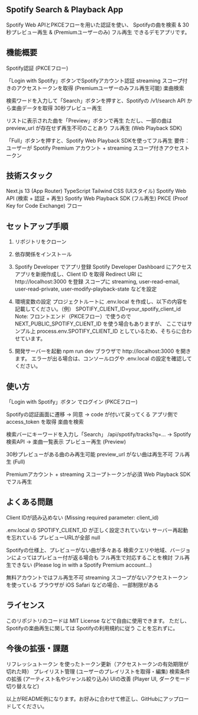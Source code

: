 ## Spotify Search & Playback App
Spotify Web APIとPKCEフローを用いた認証を使い、
Spotifyの曲を検索 & 30秒プレビュー再生 & (Premiumユーザーのみ) フル再生 できるデモアプリです。


## 機能概要
Spotify認証 (PKCEフロー)

「Login with Spotify」ボタンでSpotifyアカウント認証
streaming スコープ付きのアクセストークンを取得 (Premiumユーザーのみフル再生可能)
楽曲検索

検索ワードを入力して「Search」ボタンを押すと、Spotifyの /v1/search API から楽曲データを取得
30秒プレビュー再生

リストに表示された曲を「Preview」ボタンで再生
ただし、一部の曲は preview_url が存在せず再生不可のことあり
フル再生 (Web Playback SDK)

「Full」ボタンを押すと、Spotify Web Playback SDKを使ってフル再生
要件：ユーザーが Spotify Premium アカウント + streaming スコープ付きアクセストークン

## 技術スタック
Next.js 13 (App Router)
TypeScript
Tailwind CSS (UIスタイル)
Spotify Web API (検索 + 認証 + 再生)
Spotify Web Playback SDK (フル再生)
PKCE (Proof Key for Code Exchange) フロー

## セットアップ手順
1. リポジトリをクローン
2. 依存関係をインストール
3. Spotify Developer でアプリ登録
Spotify Developer Dashboard にアクセス
アプリを新規作成し、Client ID を取得
Redirect URI に http://localhost:3000 を登録
スコープに streaming, user-read-email, user-read-private, user-modify-playback-state などを設定
4. 環境変数の設定
プロジェクトルートに .env.local を作成し、以下の内容を記載してください。（例）
SPOTIFY_CLIENT_ID=your_spotify_client_id
Note:
フロントエンド（PKCEフロー）で使うので NEXT_PUBLIC_SPOTIFY_CLIENT_ID を使う場合もありますが、
ここではサンプル上 process.env.SPOTIFY_CLIENT_ID としているため、そちらに合わせています。

5. 開発サーバーを起動
npm run dev
ブラウザで http://localhost:3000 を開きます。
エラーが出る場合は、コンソールログや .env.local の設定を確認してください。

## 使い方
「Login with Spotify」ボタン でログイン (PKCEフロー)

Spotifyの認証画面に遷移 → 同意 → code が付いて戻ってくる
アプリ側で access_token を取得
楽曲を検索

検索バーにキーワードを入力し「Search」
/api/spotify/tracks?q=... → Spotify検索API → 楽曲一覧表示
プレビュー再生 (Preview)

30秒プレビューがある曲のみ再生可能
preview_url がない曲は再生不可
フル再生 (Full)

Premiumアカウント + streaming スコープトークンが必須
Web Playback SDKでフル再生

## よくある問題
Client IDが読み込めない (Missing required parameter: client_id)

.env.local の SPOTIFY_CLIENT_ID が正しく設定されていない
サーバー再起動を忘れている
プレビューURLが全部 null

Spotifyの仕様上、プレビューがない曲が多々ある
検索クエリや地域、バージョンによってはプレビュー付が返る場合も
フル再生で対応することを検討
フル再生できない (Please log in with a Spotify Premium account...)

無料アカウントではフル再生不可
streaming スコープがないアクセストークンを使っている
ブラウザが iOS Safari などの場合、一部制限がある

## ライセンス
このリポジトリのコードは MIT License などで自由に使用できます。
ただし、Spotifyの楽曲再生に関しては Spotifyの利用規約に従う ことを忘れずに。

## 今後の拡張・課題
リフレッシュトークン を使ったトークン更新（アクセストークンの有効期限が切れた時）
プレイリスト管理 (ユーザーのプレイリストを取得・編集)
検索条件の拡張 (アーティスト名やジャンル絞り込み)
UIの改善 (Player UI, ダークモード切り替えなど)


以上がREADME例になります。お好みに合わせて修正し、GitHubにアップロードしてください。
